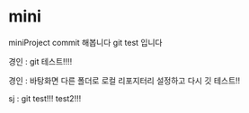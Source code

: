 # mini
miniProject
commit 해봅니다
git test 입니다

경인 : git 테스트!!!!

경인 : 바탕화면 다른 폴더로 로컬 리포지터리 설정하고 다시 깃 테스트!!

sj : git test!!! test2!!!